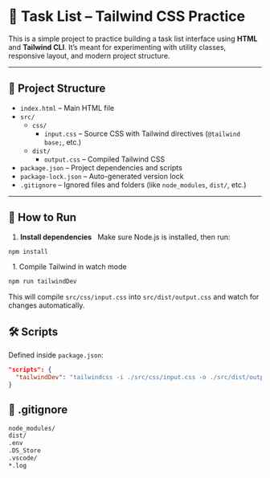 # 📝 Task List – Tailwind CSS Practice
This is a simple project to practice building a task list interface using **HTML** and **Tailwind CLI**. It’s meant for experimenting with utility classes, responsive layout, and modern project structure.

---
## 📁 Project Structure
- `index.html` – Main HTML file  
- `src/`
  - `css/`
    - `input.css` – Source CSS with Tailwind directives (`@tailwind base;`, etc.)
  - `dist/`
    - `output.css` – Compiled Tailwind CSS
- `package.json` – Project dependencies and scripts
- `package-lock.json` – Auto-generated version lock
- `.gitignore` – Ignored files and folders (like `node_modules`, `dist/`, etc.)
---
## 🚀 How to Run
1. **Install dependencies**
  Make sure Node.js is installed, then run:
```bash
npm install
```
  1. Compile Tailwind in watch mode
```bash
npm run tailwindDev
```
This will compile `src/css/input.css` into `src/dist/output.css` and watch for changes automatically.
## 🛠 Scripts
Defined inside `package.json`:
```json
"scripts": {
  "tailwindDev": "tailwindcss -i ./src/css/input.css -o ./src/dist/output.css --watch"
}
```
## 🧾 .gitignore
```bash
node_modules/
dist/
.env
.DS_Store
.vscode/
*.log
```

